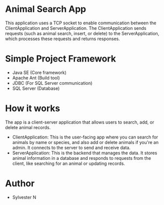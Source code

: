 # Animal Search App
This application uses a TCP socket to enable communication between the ClientApplication and ServerApplication. The ClientApplication sends requests (such as animal search, insert, or delete) to the ServerApplication, which processes these requests and returns responses.

# Simple Project Framework
- Java SE (Core framework)
- Apache Ant (Build tool)
- JDBC (For SQL Server communication)
- SQL Server (Database)

# How it works 
The app is a client-server application that allows users to search, add, or delete animal records.
- ClientApplication: This is the user-facing app where you can search for animals by name or species, and also add or delete animals if you're an admin. It connects to the server to send and receive data.
- ServerApplication: This is the backend that manages the data. It stores animal information in a database and responds to requests from the client, like searching for an animal or updating records.

# Author 
- Sylvester N
